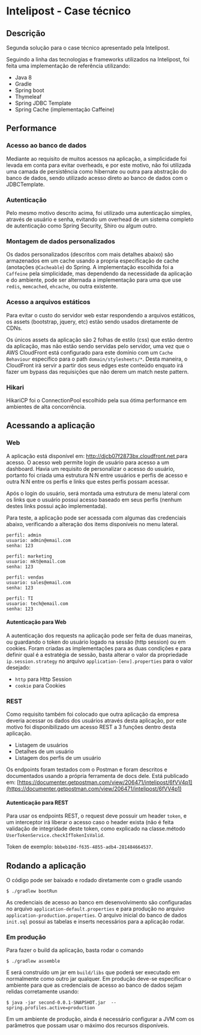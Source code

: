 # Intelipost - Case técnico

## Descrição

Segunda solução para o case técnico apresentado pela Intelipost. 

Seguindo a linha das tecnologias e frameworks utilizados na Intelipost, foi feita uma implementação de referência utilizando:

* Java 8
* Gradle
* Spring boot
* Thymeleaf
* Spring JDBC Template
* Spring Cache (implementação Caffeine)

## Performance

### Acesso ao banco de dados

Mediante ao requisito de muitos acessos na aplicação, a simplicidade foi levada em conta para evitar overheads, e por este motivo, não foi utilizada uma camada de persistência como hibernate ou outra para abstração do banco de dados, sendo utilizado acesso direto ao banco de dados com o JDBCTemplate.

### Autenticação

Pelo mesmo motivo descrito acima, foi utilizado uma autenticação simples, através de usuário e senha, evitando um overhead de um sistema completo de autenticação como Spring Security, Shiro ou algum outro.

### Montagem de dados personalizados

Os dados personalizados (descritos com mais detalhes abaixo) são armazenados em um cache usando a propria especificação de cache (anotações `@Cacheable`) do Spring. A implementação escolhida foi a `Caffeine` pela simplicidade, mas dependendo da necessidade da aplicação e do ambiente, pode ser alternada a implementação para uma que use `redis`, `memcached`, `ehcache`, ou outra existente.

### Acesso a arquivos estáticos

Para evitar o custo do servidor web estar respondendo a arquivos estáticos, os assets (bootstrap, jquery, etc) estão sendo usados diretamente de CDNs. 

Os únicos assets da aplicação são 2 folhas de estilo (css) que estão dentro da aplicação, mas não estão sendo servidas pelo servidor, uma vez que o AWS CloudFront está configurado para este domínio com um `Cache Behaviour` específico para o path `domain/stylesheets/*`. Desta maneira, o CloudFront irá servir a partir dos seus edges este conteúdo enquato irá fazer um bypass das requisições que não derem um match neste pattern.

### Hikari

HikariCP foi o ConnectionPool escolhido pela sua ótima performance em ambientes de alta concorrência.

## Acessando a aplicação

### Web

A aplicação está disponível em: [http://djcb07f2873bx.cloudfront.net
](http://djcb07f2873bx.cloudfront.net) para acesso. O acesso web permite login de usuário para acesso a um dashboard. Havia um requisito de personalizar o acesso do usuário, portanto foi criada uma estrutura N:N entre usuários e perfis de acesso e outra N:N entre os perfis e links que estes perfis possam acessar.

Após o login do usuário, será montada uma estrutura de menu lateral com os links que o usuário possui acesso baseado em seus perfis (nenhum destes links possui ação implementada). 

Para teste, a aplicação pode ser acessada com algumas das credenciais abaixo, verificando a alteração dos items disponíveis no menu lateral.

    perfil: admin
    usuario: admin@email.com
    senha: 123

    perfil: marketing
    usuario: mkt@email.com
    senha: 123

    perfil: vendas
    usuario: sales@email.com
    senha: 123

    perfil: TI
    usuario: tech@email.com
    senha: 123

#### Autenticação para Web

A autenticação dos requests na aplicação pode ser feita de duas maneiras, ou guardando o token do usuário logado na sessão (http session) ou em cookies. Foram criadas as implementações para as duas condições e para definir qual é a estratégia de sessão, basta alterar o valor da propriedade `ip.session.strategy` no arquivo `application-[env].properties` para o valor desejado:

* `http` para Http Session
* `cookie` para Cookies

### REST

Como requisito também foi colocado que outra aplicação da empresa deveria acessar os dados dos usuários através desta aplicação, por este motivo foi disponibilizado um acesso REST a 3 funções dentro desta aplicação. 

* Listagem de usuários
* Detalhes de um usuário
* Listagem dos perfis de um usuário

Os endpoints foram testados com o Postman e foram descritos e documentados usando a própria ferramenta de docs dele. Está publicado em: [https://documenter.getpostman.com/view/206471/intelipost/6fVV4p1](https://documenter.getpostman.com/view/206471/intelipost/6fVV4p1)

#### Autenticação para REST

Para usar os endpoints REST, o request deve possuir um header `token`, e um interceptor irá liberar o acesso caso o header exista (não é feita validação de integridade deste token, como explicado na classe.método `UserTokenService.checkIfTokenIsValid`. 

Token de exemplo: `bbbeb10d-f635-4855-adb4-281484664537`.

## Rodando a aplicação

O código pode ser baixado e rodado diretamente com o gradle usando

`$ ./gradlew bootRun`

As credenciais de acesso ao banco em desenvolvimento são configuradas no arquivo `application-default.properties` e para produção no arquivo `application-production.properties`. O arquivo inicial do banco de dados `init.sql` possui as tabelas e inserts necessários para a aplicação rodar.

### Em produção

Para fazer o build da aplicação, basta rodar o comando

`$ ./gradlew assemble`

E será construído um jar em `build/libs` que poderá ser executado em normalmente como outro jar qualquer. Em produção deve-se especificar o ambiente para que as credenciais de acesso ao banco de dados sejam relidas corretamente usando:

`$ java -jar second-0.0.1-SNAPSHOT.jar  --spring.profiles.active=production`

Em um ambiente de produção, ainda é necessário configurar a JVM com os parâmetros que possam usar o máximo dos recursos disponíveis.
